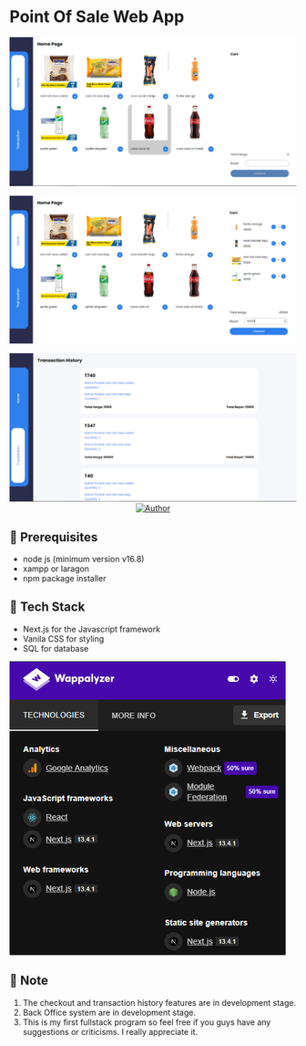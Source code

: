 # Point Of Sale Web App
<p align="center">
<img src="./preview-img/dashborad-kasir.png">
</p>

<p align="center">
<img src="./preview-img/dashborad-kasir-chart.PNG">
</p>

<p align="center"> 
<img src="./preview-img/dashboard-history-transaction.PNG">
 <a href="https://github.com/nath2006"><img title="Author" src="https://img.shields.io/badge/Author-nath2006-blue.svg?style=for-the-badge&logo=github"></a>
</p>

## :pencil: Prerequisites
- node js (minimum version v16.8)
- xampp or laragon
- npm package installer

## :hammer: Tech Stack 
- Next.js for the Javascript framework
- Vanila CSS for styling
- SQL for database

<img src="./preview-img/tech-stack.PNG">

## :loudspeaker: Note
1. The checkout and transaction history features are in development stage.
2. Back Office system are in development stage.
3. This is my first fullstack program so feel free if you guys have any suggestions or criticisms. I really appreciate it.
